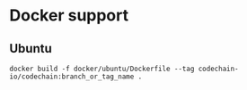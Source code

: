 # Docker support

## Ubuntu
`docker build -f docker/ubuntu/Dockerfile --tag codechain-io/codechain:branch_or_tag_name .`
